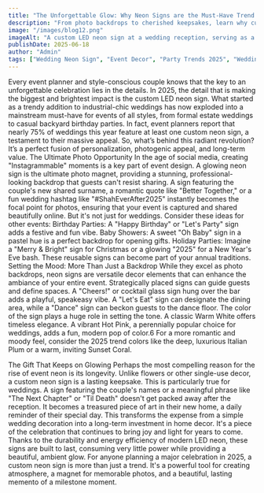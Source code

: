 ```yaml
---
title: "The Unforgettable Glow: Why Neon Signs are the Must-Have Trend for Weddings and Events in 2025"
description: "From photo backdrops to cherished keepsakes, learn why custom neon signs are lighting up 2025's most stylish weddings, parties, and milestone celebrations."
image: "/images/blog12.png"
imageAlt: "A custom LED neon sign at a wedding reception, serving as a photo backdrop and illustrating the trend for event decor in 2025."
publishDate: 2025-06-18
author: "Admin"
tags: ["Wedding Neon Sign", "Event Decor", "Party Trends 2025", "Wedding Backdrop", "Custom Wedding Sign", "Event Lighting", "Milestone Celebration", "wedding"]
---
```

Every event planner and style-conscious couple knows that the key to an unforgettable celebration lies in the details. In 2025, the detail that is making the biggest and brightest impact is the custom LED neon sign. What started as a trendy addition to industrial-chic weddings has now exploded into a mainstream must-have for events of all styles, from formal estate weddings to casual backyard birthday parties. In fact, event planners report that nearly 75% of weddings this year feature at least one custom neon sign, a testament to their massive appeal.
So, what’s behind this radiant revolution? It’s a perfect fusion of personalization, photogenic appeal, and long-term value.
The Ultimate Photo Opportunity
In the age of social media, creating "Instagrammable" moments is a key part of event design. A glowing neon sign is the ultimate photo magnet, providing a stunning, professional-looking backdrop that guests can't resist sharing. A sign featuring the couple's new shared surname, a romantic quote like "Better Together," or a fun wedding hashtag like "#ShahEverAfter2025" instantly becomes the focal point for photos, ensuring that your event is captured and shared beautifully online.
But it's not just for weddings. Consider these ideas for other events:
Birthday Parties: A "Happy Birthday" or "Let's Party" sign adds a festive and fun vibe.
Baby Showers: A sweet "Oh Baby" sign in a pastel hue is a perfect backdrop for opening gifts.
Holiday Parties: Imagine a "Merry & Bright" sign for Christmas or a glowing "2025" for a New Year's Eve bash. These reusable signs can become part of your annual traditions.
Setting the Mood: More Than Just a Backdrop
While they excel as photo backdrops, neon signs are versatile decor elements that can enhance the ambiance of your entire event. Strategically placed signs can guide guests and define spaces. A "Cheers!" or cocktail glass sign hung over the bar adds a playful, speakeasy vibe. A "Let's Eat" sign can designate the dining area, while a "Dance" sign can beckon guests to the dance floor.
The color of the sign plays a huge role in setting the tone. A classic Warm White offers timeless elegance. A vibrant Hot Pink, a perennially popular choice for weddings, adds a fun, modern pop of color.6 For a more romantic and moody feel, consider the 2025 trend colors like the deep, luxurious
Italian Plum or a warm, inviting Sunset Coral.

The Gift That Keeps on Glowing
Perhaps the most compelling reason for the rise of event neon is its longevity. Unlike flowers or other single-use decor, a custom neon sign is a lasting keepsake. This is particularly true for weddings. A sign featuring the couple's names or a meaningful phrase like "The Next Chapter" or "Til Death" doesn't get packed away after the reception. It becomes a treasured piece of art in their new home, a daily reminder of their special day.
This transforms the expense from a simple wedding decoration into a long-term investment in home decor. It's a piece of the celebration that continues to bring joy and light for years to come. Thanks to the durability and energy efficiency of modern LED neon, these signs are built to last, consuming very little power while providing a beautiful, ambient glow.
For anyone planning a major celebration in 2025, a custom neon sign is more than just a trend. It's a powerful tool for creating atmosphere, a magnet for memorable photos, and a beautiful, lasting memento of a milestone moment.
